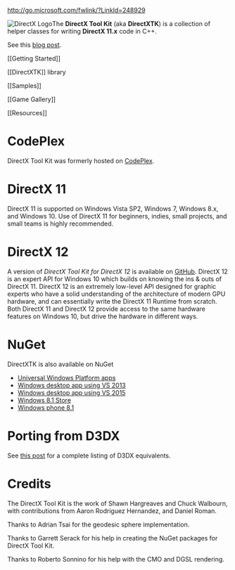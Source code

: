 http://go.microsoft.com/fwlink/?LinkId=248929

![DirectX Logo](https://github.com/Microsoft/DirectXTK/wiki/X_jpg.jpg)The **DirectX Tool Kit** (aka **DirectXTK**) is a collection of helper classes for writing **DirectX 11.x** code in C++.

See this [blog post](http://blogs.msdn.com/b/chuckw/archive/2012/03/02/directxtk.aspx).

[[Getting Started]]

[[DirectXTK]] library

[[Samples]]

[[Game Gallery]]

[[Resources]]

# CodePlex
DirectX Tool Kit was formerly hosted on [CodePlex](https://directxtk.codeplex.com/).

# DirectX 11
DirectX 11 is supported on Windows Vista SP2, Windows 7, Windows 8.x, and Windows 10. Use of DirectX 11 for beginners, indies, small projects, and small teams is highly recommended.

# DirectX 12
A version of _DirectX Tool Kit for DirectX 12_ is available on [GitHub](https://github.com/Microsoft/DirectXTK12). DirectX 12 is an expert API for Windows 10 which builds on knowing the ins & outs of DirectX 11. DirectX 12 is an extremely low-level API designed for graphic experts who have a solid understanding of the architecture of modern GPU hardware, and can essentially write the DirectX 11 Runtime from scratch. Both DirectX 11 and DirectX 12 provide access to the same hardware features on Windows 10, but drive the hardware in different ways.

# NuGet
DirectXTK is also available on NuGet
* [Universal Windows Platform apps](https://www.nuget.org/packages/directxtk_uwp)
* [Windows desktop app using VS 2013](https://www.nuget.org/packages/directxtk_desktop_2013)
* [Windows desktop app using VS 2015](https://www.nuget.org/packages/directxtk_desktop_2015)
* [Windows 8.1 Store](https://www.nuget.org/packages/directxtk_windowsstore_8_1)
* [Windows phone 8.1](https://www.nuget.org/packages/directxtk_windowsphone_8_1)

# Porting from D3DX
See [this post](http://blogs.msdn.com/b/chuckw/archive/2013/08/21/living-without-d3dx.aspx) for a complete listing of D3DX equivalents.

# Credits

The DirectX Tool Kit is the work of Shawn Hargreaves and Chuck Walbourn, with contributions from Aaron Rodriguez Hernandez, and Daniel Roman.

Thanks to Adrian Tsai for the geodesic sphere implementation.

Thanks to Garrett Serack for his help in creating the NuGet packages for DirectX Tool Kit.

Thanks to Roberto Sonnino for his help with the CMO and DGSL rendering.
